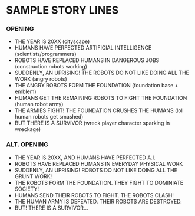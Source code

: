 # SAMPLE STORY LINES

### OPENING
* THE YEAR IS 20XX (cityscape)
* HUMANS HAVE PERFECTED ARTIFICIAL INTELLIGENCE (scientists/programmers)
* ROBOTS HAVE REPLACED HUMANS IN DANGEROUS JOBS (construction robots working)
* SUDDENLY, AN UPRISING! THE ROBOTS DO NOT LIKE DOING ALL THE WORK (angry robots)
* THE ANGRY ROBOTS FORM THE FOUNDATION (foundation base + emblem)
* HUMANS GET THE REMAINING ROBOTS TO FIGHT THE FOUNDATION (human robot army)
* THE ARMIES FIGHT! THE FOUNDATION CRUSHES THE HUMANS (lol human robots get smashed)
* BUT THERE IS A SURVIVOR (wreck player character sparking in wreckage)

### ALT. OPENING
* THE YEAR IS 20XX, AND HUMANS HAVE PERFECTED A.I.
* ROBOTS HAVE REPLACED HUMANS IN EVERYDAY PHYSICAL WORK
* SUDDENLY, AN UPRISING! ROBOTS DO NOT LIKE DOING ALL THE GRUNT WORK!
* THE ROBOTS FORM THE FOUNDATION. THEY FIGHT TO DOMINIATE SOCIETY!
* HUMANS SEND THEIR ROBOTS TO FIGHT. THE ROBOTS CLASH!
* THE HUMAN ARMY IS DEFEATED. THEIR ROBOTS ARE DESTROYED.
* BUT! THERE IS A SURVIVOR...
